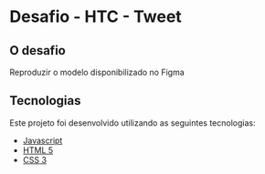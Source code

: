 # Desafio - HTC - Tweet

## O desafio

Reproduzir o modelo disponibilizado no Figma

## Tecnologias

Este projeto foi desenvolvido utilizando as seguintes tecnologias:

- [Javascript]()
- [HTML 5]()
- [CSS 3]()

